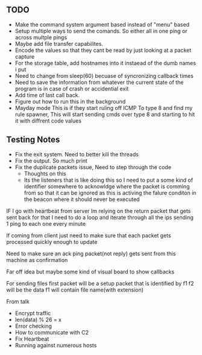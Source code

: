 ## TODO 
   - Make the command system argument based instead of "menu" based
   - Setup multiple ways to send the comands. So either all in one ping or across multple pings
   - Maybe add file transfer capabilites.
   - Encode the values so that they cant be read by just looking at a packet capture
   - For the storage table, add hostnames into it instaead of the dumb names i put 
   - Need to change from sleep(60) becuase of syncronizing callback times
   - Need to save the information from whatever the current state of the program is in case of crash or accidential exit
   - Add time of last call back. 
   - Figure out how to run this in the background
   - Mayday mode 
      This is if they start ruling off ICMP To type 8 and find my rule spawner, This will start sending cmds over type 8 and starting to hit it with diffrent code values
  

## Testing Notes
   - Fix the exit system. Need to better kill the threads
   - Fix the output. So much print
   - Fix the dupilcate packets issue, Need to step through the code
      - Thoughts on this
      - Its the listeners that is like doing this so I need to put a some kind of identifier somewhere to acknowldge where the packet is comming from so that it can be ignored as this is activing the falure conditon in the beacon where it should never be executed
   

IF I go with heartbeat from server
    Im relying on the return packet that gets sent back
    for that I need to do a loop and iterate through all the ips sending 1 ping to each one every minute

If coming from client
just need to make sure that each packet gets processed quickly enough to update
  
Need to make sure an ack ping packet(not reply) gets sent from this machine as confirmation

Far off idea but maybe some kind of visual board to show callbacks

For sending files first packet will be a setup packet that is identified by f1
f2 will be the data
f1 will contain file name(with extension)


From talk
- Encrypt traffic
- len(data) % 26 = x
- Error checking
- How to communicate with C2
- Fix Heartbeat
- Running against numerous hosts
